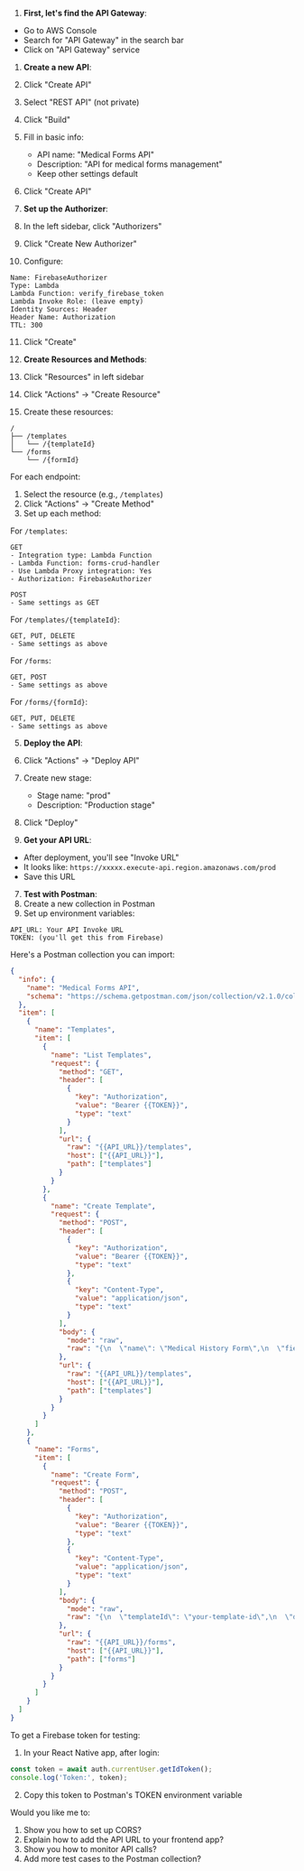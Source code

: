 
1. **First, let's find the API Gateway**:
- Go to AWS Console
- Search for "API Gateway" in the search bar
- Click on "API Gateway" service

1. **Create a new API**:
2. Click "Create API"
3. Select "REST API" (not private)
4. Click "Build"
5. Fill in basic info:
   - API name: "Medical Forms API"
   - Description: "API for medical forms management"
   - Keep other settings default
6. Click "Create API"

7. **Set up the Authorizer**:
8. In the left sidebar, click "Authorizers"
9. Click "Create New Authorizer"
10. Configure:
   ```
   Name: FirebaseAuthorizer
   Type: Lambda
   Lambda Function: verify_firebase_token
   Lambda Invoke Role: (leave empty)
   Identity Sources: Header
   Header Name: Authorization
   TTL: 300
   ```
11. Click "Create"

12. **Create Resources and Methods**:
13. Click "Resources" in left sidebar
14. Click "Actions" → "Create Resource"
15. Create these resources:

```plaintext
/
├── /templates
│   └── /{templateId}
└── /forms
    └── /{formId}
```

For each endpoint:
1. Select the resource (e.g., `/templates`)
2. Click "Actions" → "Create Method"
3. Set up each method:

For `/templates`:
```
GET
- Integration type: Lambda Function
- Lambda Function: forms-crud-handler
- Use Lambda Proxy integration: Yes
- Authorization: FirebaseAuthorizer

POST
- Same settings as GET
```

For `/templates/{templateId}`:
```
GET, PUT, DELETE
- Same settings as above
```

For `/forms`:
```
GET, POST
- Same settings as above
```

For `/forms/{formId}`:
```
GET, PUT, DELETE
- Same settings as above
```

5. **Deploy the API**:
1. Click "Actions" → "Deploy API"
2. Create new stage:
   - Stage name: "prod"
   - Description: "Production stage"
3. Click "Deploy"

6. **Get your API URL**:
- After deployment, you'll see "Invoke URL"
- It looks like: `https://xxxxx.execute-api.region.amazonaws.com/prod`
- Save this URL

7. **Test with Postman**:
1. Create a new collection in Postman
2. Set up environment variables:
```
API_URL: Your API Invoke URL
TOKEN: (you'll get this from Firebase)
```

Here's a Postman collection you can import:

```json
{
  "info": {
    "name": "Medical Forms API",
    "schema": "https://schema.getpostman.com/json/collection/v2.1.0/collection.json"
  },
  "item": [
    {
      "name": "Templates",
      "item": [
        {
          "name": "List Templates",
          "request": {
            "method": "GET",
            "header": [
              {
                "key": "Authorization",
                "value": "Bearer {{TOKEN}}",
                "type": "text"
              }
            ],
            "url": {
              "raw": "{{API_URL}}/templates",
              "host": ["{{API_URL}}"],
              "path": ["templates"]
            }
          }
        },
        {
          "name": "Create Template",
          "request": {
            "method": "POST",
            "header": [
              {
                "key": "Authorization",
                "value": "Bearer {{TOKEN}}",
                "type": "text"
              },
              {
                "key": "Content-Type",
                "value": "application/json",
                "type": "text"
              }
            ],
            "body": {
              "mode": "raw",
              "raw": "{\n  \"name\": \"Medical History Form\",\n  \"fields\": [\n    {\n      \"id\": \"1\",\n      \"type\": \"text\",\n      \"label\": \"Patient Name\",\n      \"required\": true\n    }\n  ]\n}"
            },
            "url": {
              "raw": "{{API_URL}}/templates",
              "host": ["{{API_URL}}"],
              "path": ["templates"]
            }
          }
        }
      ]
    },
    {
      "name": "Forms",
      "item": [
        {
          "name": "Create Form",
          "request": {
            "method": "POST",
            "header": [
              {
                "key": "Authorization",
                "value": "Bearer {{TOKEN}}",
                "type": "text"
              },
              {
                "key": "Content-Type",
                "value": "application/json",
                "type": "text"
              }
            ],
            "body": {
              "mode": "raw",
              "raw": "{\n  \"templateId\": \"your-template-id\",\n  \"data\": {\n    \"1\": \"John Doe\"\n  }\n}"
            },
            "url": {
              "raw": "{{API_URL}}/forms",
              "host": ["{{API_URL}}"],
              "path": ["forms"]
            }
          }
        }
      ]
    }
  ]
}

```

To get a Firebase token for testing:
1. In your React Native app, after login:
```javascript
const token = await auth.currentUser.getIdToken();
console.log('Token:', token);
```
2. Copy this token to Postman's TOKEN environment variable

Would you like me to:
1. Show you how to set up CORS?
2. Explain how to add the API URL to your frontend app?
3. Show you how to monitor API calls?
4. Add more test cases to the Postman collection?